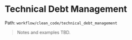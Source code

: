# Technical Debt Management

Path: `workflow/clean_code/technical_debt_management`

> Notes and examples TBD.

